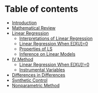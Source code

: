 # Table of contents

* [Introduction](README.md)
* [Mathematical Review](mathematical-review.md)
* [Linear Regression](linear-regression/README.md)
  * [Interpretations of Linear Regression](linear-regression/interpretations-of-linear-regression.md)
  * [Linear Regression When E\[XU\]=0](linear-regression/linear-regression-when-e-xu-0.md)
  * [Properties of LS](linear-regression/properties-of-ls.md)
  * [Inference on Linear Models](linear-regression/inference-on-linear-models.md)
* [IV Method](iv-method/README.md)
  * [Linear Regression When E\[XU\]!=0](iv-method/linear-regression-when-e-xu-0.md)
  * [Instrumental Variables](iv-method/instrumental-variables.md)
* [Differences in Differences](differences-in-differences.md)
* [Synthetic Control](synthetic-control.md)
* [Nonparametric Method](nonparametric-method.md)
